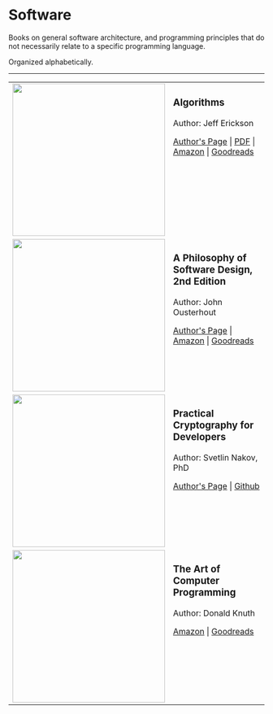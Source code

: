 # Software

Books on general software architecture, and programming principles that do not necessarily relate to a specific programming language.

Organized alphabetically.

---


<table>


<tr>
<td>
<img src="https://github.com/primalskill/til/assets/489775/6c864e65-6787-4071-b1e6-8b082c35d666" width="300" align="center" />      
</td>
<td valign="top">
  
### Algorithms

Author: Jeff Erickson

[Author's Page](https://jeffe.cs.illinois.edu/teaching/algorithms/) | [PDF](https://jeffe.cs.illinois.edu/teaching/algorithms/book/Algorithms-JeffE.pdf) | [Amazon](https://www.amazon.com/gp/product/1792644833) | [Goodreads](https://www.goodreads.com/book/show/20613168-algorithms?ac=1&from_search=true&qid=6GzZTbv9r8&rank=1)

</td>
</tr>

<tr>
<td>
<img src="https://github.com/primalskill/til/assets/489775/e80247ce-a7f1-42c9-90f4-b0e8d4754d02" width="300" align="center" />      
</td>
<td valign="top">
  
### A Philosophy of Software Design, 2nd Edition

Author: John Ousterhout

[Author's Page](https://web.stanford.edu/~ouster/cgi-bin/book.php) | [Amazon](https://www.amazon.com/Philosophy-Software-Design-2nd/dp/173210221X) | [Goodreads](https://www.goodreads.com/book/show/39996759-a-philosophy-of-software-design)

</td>
</tr>

<tr>
<td>
<img src="https://github.com/primalskill/til/assets/489775/1b463963-8bf0-49d8-b325-db96cc1250bb" width="300" align="center" />      
</td>
<td valign="top">
  
### Practical Cryptography for Developers

Author: Svetlin Nakov, PhD

[Author's Page](https://cryptobook.nakov.com/) | [Github](https://github.com/nakov/practical-cryptography-for-developers-book)
</td>
</tr>

<tr>
<td>
<img src="https://github.com/primalskill/til/assets/489775/c8cd8587-9a28-4e5c-9123-88958b87f989" width="300" align="center" />      
</td>
<td valign="top">
  
### The Art of Computer Programming

Author: Donald Knuth

[Amazon](https://www.amazon.com/gp/product/0321751043) | [Goodreads](https://www.goodreads.com/book/show/112247.The_Art_of_Computer_Programming_Volume_1?from_search=true&from_srp=true&qid=9H7rqTQBpy&rank=1)
</td>
</tr>


</table>





